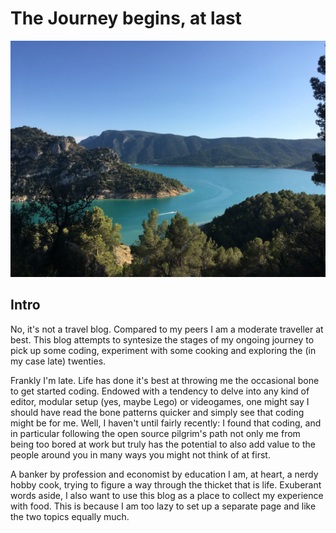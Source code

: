 # The Journey begins, at last

![journey](images/aragonian_mountains.JPG)

## Intro

No, it's not a travel blog. Compared to my peers I am a moderate traveller at best. This blog attempts to syntesize the stages of my ongoing journey to pick up some coding, experiment with some cooking and exploring the (in my case late) twenties.

Frankly I'm late. Life has done it's best at throwing me the occasional bone to get started coding. Endowed with a tendency to delve into any kind of editor, modular setup (yes, maybe Lego) or videogames, one might say I should have read the bone patterns quicker and simply see that coding might be for me. Well, I haven't until fairly recently: I found that coding, and in particular following the open source pilgrim's path not only me from being too bored at work but truly has the potential to also add value to the people around you in many ways you might not think of at first.

A banker by profession and economist by education I am, at heart, a nerdy hobby cook, trying to figure a way through the thicket that is life. Exuberant words aside, I also want to use this blog as a place to collect my experience with food. This is because I am too lazy to set up a separate page and like the two topics equally much.
